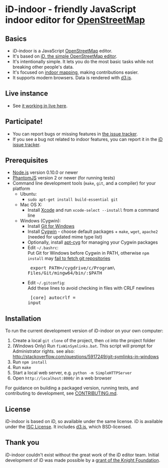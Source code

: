 # iD-indoor - friendly JavaScript indoor editor for [OpenStreetMap](http://www.openstreetmap.org/)

## Basics

* iD-indoor is a JavaScript [OpenStreetMap](http://www.openstreetmap.org/) editor.
* It's based on [iD, the simple OpenStreetMap editor](http://ideditor.com/).
* It's intentionally simple. It lets you do the most basic tasks while
  not breaking other people's data.
* It's focused on [indoor mapping](http://wiki.openstreetmap.org/wiki/Indoor_Mapping), making contributions easier.
* It supports modern browsers. Data is rendered with [d3.js](http://d3js.org/).

## Live instance

* See [it working in live here](http://github.pavie.info/id-indoor).

## Participate!

* You can report bugs or missing features in [the issue tracker](https://git.framasoft.org/PanierAvide/iD-indoor/issues).
* If you see a bug not related to indoor features, you can report it in the [iD issue tracker](https://github.com/openstreetmap/iD/issues).

## Prerequisites
* [Node.js](http://nodejs.org/) version 0.10.0 or newer
* [PhantomJS](http://phantomjs.org/) version 2 or newer (for running tests)
* Command line development tools (`make`, `git`, and a compiler) for your platform
  * Ubuntu:
    * `sudo apt-get install build-essential git`
  * Mac OS X:
    * Install [Xcode](https://developer.apple.com/xcode/) and run `xcode-select --install` from a command line
  * Windows (Cygwin):
    * Install [Git for Windows](https://git-scm.com/downloads)
    * Install [Cygwin](https://cygwin.com/install.html) - choose default packages + `make`, `wget`, `apache2` (needed for updated mime type list)
    * Optionally, install [apt-cyg](https://github.com/transcode-open/apt-cyg) for managing your Cygwin packages
    * Edit `~/.bashrc`:<br/>
      Put Git for Windows before Cygwin in PATH, otherwise `npm install` may [fail to fetch git repositories](https://github.com/npm/npm/issues/7456)<br/><pre>
      export PATH=/cygdrive/c/Program\ Files/Git/mingw64/bin/:$PATH</pre>
    * Edit `~/.gitconfig`:<br/>
      Add these lines to avoid checking in files with CRLF newlines<br><pre>
      [core]
          autocrlf = input</pre>

## Installation

To run the current development version of iD-indoor on your own computer:

1. Create a local `git clone` of the project, then `cd` into the project folder
2. (Windows Only)  Run `fixWinSymlinks.bat`.  This script will prompt for Administrator rights.  see also: http://stackoverflow.com/questions/5917249/git-symlinks-in-windows
3. Run `npm install`
4. Run `make`
5. Start a local web server, e.g. `python -m SimpleHTTPServer`
6. Open `http://localhost:8000/` in a web browser

For guidance on building a packaged version, running tests, and contributing to
development, see [CONTRIBUTING.md](CONTRIBUTING.md).

## License

iD-indoor is based on iD, so available under the same license.
iD is available under the [ISC License](https://opensource.org/licenses/ISC).
It includes [d3.js](http://d3js.org/), which BSD-licensed.

## Thank you

iD-indoor couldn't exist without the great work of the iD editor team.
Initial development of iD was made possible by a [grant of the Knight Foundation](http://www.mapbox.com/blog/knight-invests-openstreetmap/).
